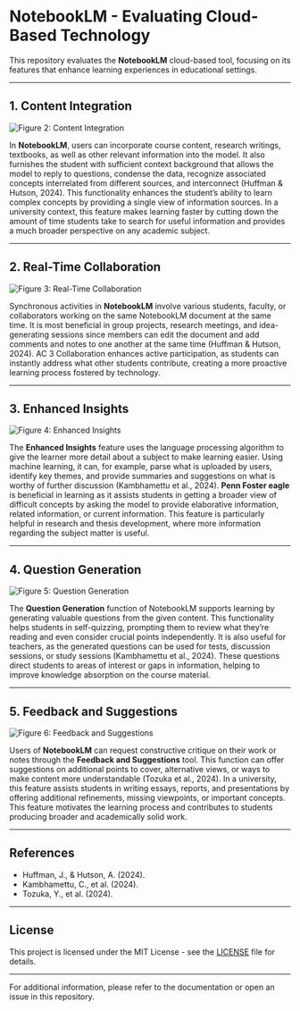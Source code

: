 # NotebookLM - Evaluating Cloud-Based Technology

This repository evaluates the **NotebookLM** cloud-based tool, focusing on its features that enhance learning experiences in educational settings.

---

## 1. Content Integration

![Figure 2: Content Integration](path/to/image/Figure2.png)

In **NotebookLM**, users can incorporate course content, research writings, textbooks, as well as other relevant information into the model. It also furnishes the student with sufficient context background that allows the model to reply to questions, condense the data, recognize associated concepts interrelated from different sources, and interconnect (Huffman & Hutson, 2024). This functionality enhances the student’s ability to learn complex concepts by providing a single view of information sources. In a university context, this feature makes learning faster by cutting down the amount of time students take to search for useful information and provides a much broader perspective on any academic subject.

---

## 2. Real-Time Collaboration

![Figure 3: Real-Time Collaboration](path/to/image/Figure3.png)

Synchronous activities in **NotebookLM** involve various students, faculty, or collaborators working on the same NotebookLM document at the same time. It is most beneficial in group projects, research meetings, and idea-generating sessions since members can edit the document and add comments and notes to one another at the same time (Huffman & Hutson, 2024). AC 3 Collaboration enhances active participation, as students can instantly address what other students contribute, creating a more proactive learning process fostered by technology.

---

## 3. Enhanced Insights

![Figure 4: Enhanced Insights](path/to/image/Figure4.png)

The **Enhanced Insights** feature uses the language processing algorithm to give the learner more detail about a subject to make learning easier. Using machine learning, it can, for example, parse what is uploaded by users, identify key themes, and provide summaries and suggestions on what is worthy of further discussion (Kambhamettu et al., 2024). **Penn Foster eagle** is beneficial in learning as it assists students in getting a broader view of difficult concepts by asking the model to provide elaborative information, related information, or current information. This feature is particularly helpful in research and thesis development, where more information regarding the subject matter is useful.

---

## 4. Question Generation

![Figure 5: Question Generation](path/to/image/Figure5.png)

The **Question Generation** function of NotebookLM supports learning by generating valuable questions from the given content. This functionality helps students in self-quizzing, prompting them to review what they’re reading and even consider crucial points independently. It is also useful for teachers, as the generated questions can be used for tests, discussion sessions, or study sessions (Kambhamettu et al., 2024). These questions direct students to areas of interest or gaps in information, helping to improve knowledge absorption on the course material.

---

## 5. Feedback and Suggestions

![Figure 6: Feedback and Suggestions](path/to/image/Figure6.png)

Users of **NotebookLM** can request constructive critique on their work or notes through the **Feedback and Suggestions** tool. This function can offer suggestions on additional points to cover, alternative views, or ways to make content more understandable (Tozuka et al., 2024). In a university, this feature assists students in writing essays, reports, and presentations by offering additional refinements, missing viewpoints, or important concepts. This feature motivates the learning process and contributes to students producing broader and academically solid work.

---

## References

- Huffman, J., & Hutson, A. (2024).
- Kambhamettu, C., et al. (2024).
- Tozuka, Y., et al. (2024).

---

## License

This project is licensed under the MIT License - see the [LICENSE](LICENSE) file for details.

---

For additional information, please refer to the documentation or open an issue in this repository.
